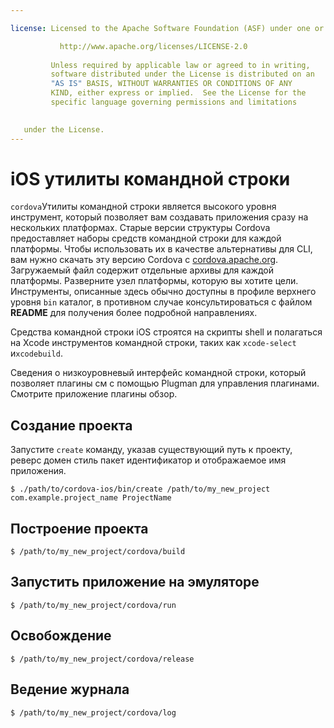 ```yaml
---

license: Licensed to the Apache Software Foundation (ASF) under one or more contributor license agreements. See the NOTICE file distributed with this work for additional information regarding copyright ownership. The ASF licenses this file to you under the Apache License, Version 2.0 (the "License"); you may not use this file except in compliance with the License. You may obtain a copy of the License at

           http://www.apache.org/licenses/LICENSE-2.0
    
         Unless required by applicable law or agreed to in writing,
         software distributed under the License is distributed on an
         "AS IS" BASIS, WITHOUT WARRANTIES OR CONDITIONS OF ANY
         KIND, either express or implied.  See the License for the
         specific language governing permissions and limitations
    

   under the License.
---
```


# iOS утилиты командной строки

`cordova`Утилиты командной строки является высокого уровня инструмент, который позволяет вам создавать приложения сразу на нескольких платформах. Старые версии структуры Cordova предоставляет наборы средств командной строки для каждой платформы. Чтобы использовать их в качестве альтернативы для CLI, вам нужно скачать эту версию Cordova с [cordova.apache.org][1]. Загружаемый файл содержит отдельные архивы для каждой платформы. Разверните узел платформы, которую вы хотите цели. Инструменты, описанные здесь обычно доступны в профиле верхнего уровня `bin` каталог, в противном случае консультироваться с файлом **README** для получения более подробной направлениях.

 [1]: http://cordova.apache.org

Средства командной строки iOS строятся на скрипты shell и полагаться на Xcode инструментов командной строки, таких как `xcode-select` и`xcodebuild`.

Сведения о низкоуровневый интерфейс командной строки, который позволяет плагины см с помощью Plugman для управления плагинами. Смотрите приложение плагины обзор.

## Создание проекта

Запустите `create` команду, указав существующий путь к проекту, реверс домен стиль пакет идентификатор и отображаемое имя приложения.

    $ ./path/to/cordova-ios/bin/create /path/to/my_new_project com.example.project_name ProjectName
    

## Построение проекта

    $ /path/to/my_new_project/cordova/build
    

## Запустить приложение на эмуляторе

    $ /path/to/my_new_project/cordova/run
    

## Освобождение

    $ /path/to/my_new_project/cordova/release
    

## Ведение журнала

    $ /path/to/my_new_project/cordova/log